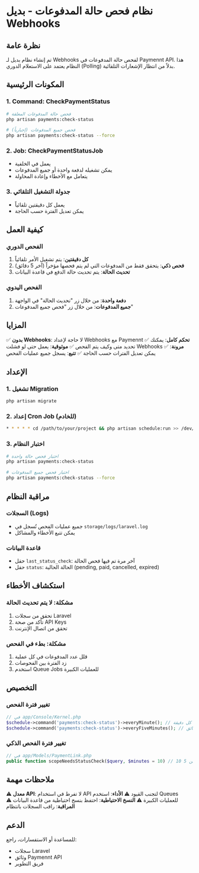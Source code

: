 # نظام فحص حالة المدفوعات - بديل Webhooks

## نظرة عامة
تم إنشاء نظام بديل لـ Webhooks لفحص حالة المدفوعات في Paymennt API. هذا النظام يعتمد على الاستعلام الدوري (Polling) بدلاً من انتظار الإشعارات التلقائية.

## المكونات الرئيسية

### 1. Command: CheckPaymentStatus
```bash
# فحص حالة المدفوعات المعلقة
php artisan payments:check-status

# فحص جميع المدفوعات (إجبارياً)
php artisan payments:check-status --force
```

### 2. Job: CheckPaymentStatusJob
- يعمل في الخلفية
- يمكن تشغيله لدفعة واحدة أو جميع المدفوعات
- يتعامل مع الأخطاء وإعادة المحاولة

### 3. جدولة التشغيل التلقائي
- يعمل كل دقيقتين تلقائياً
- يمكن تعديل الفترة حسب الحاجة

## كيفية العمل

### الفحص الدوري
1. **كل دقيقتين**: يتم تشغيل الأمر تلقائياً
2. **فحص ذكي**: يتحقق فقط من المدفوعات التي لم يتم فحصها مؤخراً (آخر 5 دقائق)
3. **تحديث الحالة**: يتم تحديث حالة الدفع في قاعدة البيانات

### الفحص اليدوي
1. **دفعة واحدة**: من خلال زر "تحديث الحالة" في الواجهة
2. **جميع المدفوعات**: من خلال زر "فحص جميع المدفوعات"

## المزايا

✅ **بدون Webhooks**: لا حاجة لإعداد Webhooks مع Paymennt
✅ **تحكم كامل**: يمكنك تحديد متى وكيف يتم الفحص
✅ **موثوقية**: يعمل حتى لو فشلت Webhooks
✅ **مرونة**: يمكن تعديل الفترات حسب الحاجة
✅ **تتبع**: يسجل جميع عمليات الفحص

## الإعداد

### 1. تشغيل Migration
```bash
php artisan migrate
```

### 2. إعداد Cron Job (للخادم)
```bash
* * * * * cd /path/to/your/project && php artisan schedule:run >> /dev/null 2>&1
```

### 3. اختبار النظام
```bash
# اختبار فحص حالة واحدة
php artisan payments:check-status

# اختبار فحص جميع المدفوعات
php artisan payments:check-status --force
```

## مراقبة النظام

### السجلات (Logs)
- جميع عمليات الفحص تُسجل في `storage/logs/laravel.log`
- يمكن تتبع الأخطاء والمشاكل

### قاعدة البيانات
- حقل `last_status_check`: آخر مرة تم فيها فحص الحالة
- حقل `status`: الحالة الحالية (pending, paid, cancelled, expired)

## استكشاف الأخطاء

### مشكلة: لا يتم تحديث الحالة
1. تحقق من سجلات Laravel
2. تأكد من صحة API Keys
3. تحقق من اتصال الإنترنت

### مشكلة: بطء في الفحص
1. قلل عدد المدفوعات في كل عملية
2. زد الفترة بين الفحوصات
3. استخدم Queue Jobs للعمليات الكبيرة

## التخصيص

### تغيير فترة الفحص
```php
// في app/Console/Kernel.php
$schedule->command('payments:check-status')->everyMinute(); // كل دقيقة
$schedule->command('payments:check-status')->everyFiveMinutes(); // كل 5 دقائق
```

### تغيير فترة الفحص الذكي
```php
// في app/Models/PaymentLink.php
public function scopeNeedsStatusCheck($query, $minutes = 10) // 10 دقائق بدلاً من 5
```

## ملاحظات مهمة

⚠️ **معدل API**: لا تفرط في استخدام API لتجنب القيود
⚠️ **الأداء**: استخدم Queues للعمليات الكبيرة
⚠️ **النسخ الاحتياطية**: احتفظ بنسخ احتياطية من قاعدة البيانات
⚠️ **المراقبة**: راقب السجلات بانتظام

## الدعم

للمساعدة أو الاستفسارات، راجع:
- سجلات Laravel
- وثائق Paymennt API
- فريق التطوير
